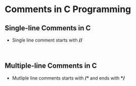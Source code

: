 # Comments in C Programming

## Single-line Comments in C

- Single line comment starts with <strong> // </strong>

<br>

## Multiple-line Comments in C

- Mutliple line comments starts with <strong> /* </strong> and ends with <strong> */ </strong>